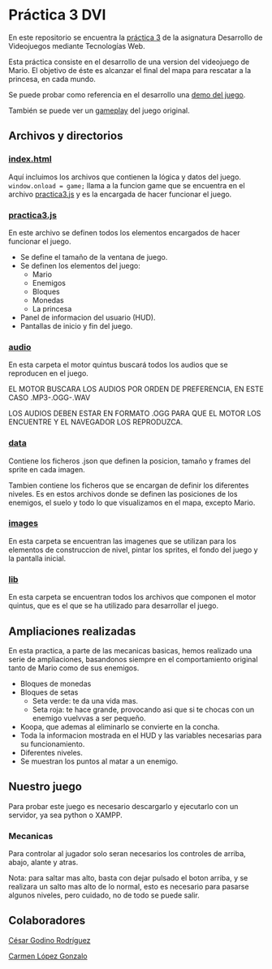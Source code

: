 # Práctica 3 DVI

En este repositorio se encuentra la [práctica 3]() de la asignatura Desarrollo de Videojuegos mediante Tecnologías Web.

Esta práctica consiste en el desarrollo de una version del videojuego de Mario. El objetivo de éste es alcanzar el final del mapa para rescatar a la princesa, en cada mundo.

Se puede probar como referencia en el desarrollo una [demo del juego](http://supermarioemulator.com/mario.php). 

También se puede ver un [gameplay](https://www.youtube.com/watch?v=ia8bhFoqkVE) del juego original.

## Archivos y directorios

### [index.html]()

Aquí incluimos los archivos que contienen la lógica y datos del juego. 
`window.onload = game;` llama a la funcion game que se encuentra en el archivo [practica3.js]() y es la encargada de hacer funcionar el juego.


### [practica3.js]()

En este archivo se definen todos los elementos encargados de hacer funcionar el juego.

- Se define el tamaño de la ventana de juego.
- Se definen los elementos del juego:
  - Mario
  - Enemigos
  - Bloques
  - Monedas
  - La princesa
- Panel de informacion del usuario (HUD).
- Pantallas de inicio y fin del juego.

### [audio]()

En esta carpeta el motor quintus buscará todos los audios que se reproducen en el juego.

EL MOTOR BUSCARA LOS AUDIOS POR ORDEN DE PREFERENCIA, EN ESTE CASO .MP3-.OGG-.WAV

LOS AUDIOS DEBEN ESTAR EN FORMATO .OGG PARA QUE EL MOTOR LOS ENCUENTRE Y EL NAVEGADOR LOS REPRODUZCA.

### [data]()

Contiene los ficheros .json que definen la posicion, tamaño y frames del sprite en cada imagen.

Tambien contiene los ficheros que se encargan de definir los diferentes niveles. Es en estos archivos donde se definen las posiciones de los enemigos, el suelo y todo lo que visualizamos en el mapa, excepto Mario.

### [images]()

En esta carpeta se encuentran las imagenes que se utilizan para los elementos de construccion de nivel, pintar los sprites, el fondo del juego y la pantalla inicial.

### [lib]()

En esta carpeta se encuentran todos los archivos que componen el motor quintus, que es el que se ha utilizado para desarrollar el juego.

## Ampliaciones realizadas

En esta practica, a parte de las mecanicas basicas, hemos realizado una serie de ampliaciones, basandonos siempre en el comportamiento original tanto de Mario como de sus enemigos.

- Bloques de monedas
- Bloques de setas
  - Seta verde: te da una vida mas.
  - Seta roja: te hace grande, provocando asi que si te chocas con un enemigo vuelvvas a ser pequeño.
- Koopa, que ademas al eliminarlo se convierte en la concha.
- Toda la informacion mostrada en el HUD y las variables necesarias para su funcionamiento.
- Diferentes niveles.
- Se muestran los puntos al matar a un enemigo.


## Nuestro juego

Para probar este juego es necesario descargarlo y ejecutarlo con un servidor, ya sea python o XAMPP.

### Mecanicas

Para controlar al jugador solo seran necesarios los controles de arriba, abajo, alante y atras.

Nota: para saltar mas alto, basta con dejar pulsado el boton arriba, y se realizara un salto mas alto de lo normal, esto es necesario para pasarse algunos niveles, pero cuidado, no de todo se puede salir.


## Colaboradores

[César Godino Rodríguez](https://github.com/cloudgrey)

[Carmen López Gonzalo](https://github.com/calope03)
